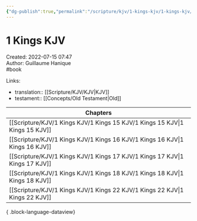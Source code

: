 ```yaml
---
{"dg-publish":true,"permalink":"/scripture/kjv/1-kings-kjv/1-kings-kjv/"}
---
```


# 1 Kings KJV

Created: 2022-07-15 07:47  
Author: Guillaume Hanique  
#book

Links:

- translation:: [[Scripture/KJV/KJV\|KJV]]
- testament:: [[Concepts/Old Testament\|Old]]

| Chapters                                                                       |
| ------------------------------------------------------------------------------ |
| [[Scripture/KJV/1 Kings KJV/1 Kings 15 KJV/1 Kings 15 KJV\|1 Kings 15 KJV]] |
| [[Scripture/KJV/1 Kings KJV/1 Kings 16 KJV/1 Kings 16 KJV\|1 Kings 16 KJV]] |
| [[Scripture/KJV/1 Kings KJV/1 Kings 17 KJV/1 Kings 17 KJV\|1 Kings 17 KJV]] |
| [[Scripture/KJV/1 Kings KJV/1 Kings 18 KJV/1 Kings 18 KJV\|1 Kings 18 KJV]] |
| [[Scripture/KJV/1 Kings KJV/1 Kings 22 KJV/1 Kings 22 KJV\|1 Kings 22 KJV]] |

{ .block-language-dataview}
